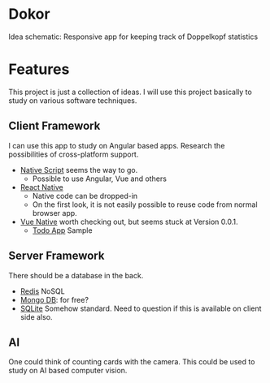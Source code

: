 # Dokor
Idea schematic: Responsive app for keeping track of Doppelkopf statistics

# Features
This project is just a collection of ideas. I will use this project basically 
to study on various software techniques.

## Client Framework
I can use this app to study on Angular based apps. Research the possibilities 
of cross-platform support.
* [Native Script](https://www.nativescript.org/) seems the way to go.
    * Possible to use Angular, Vue and others
* [React Native](https://facebook.github.io/react-native/)
    * Native code can be dropped-in
    * On the first look, it is not easily possible to reuse code from normal 
      browser app.
* [Vue Native](https://vue-native.io/) worth checking out, but seems stuck at 
  Version 0.0.1.
    * [Todo App](https://github.com/ankitsinghania94/vue-native-todo-app) 
      Sample

## Server Framework
There should be a database in the back.
* [Redis](https://redis.io/) NoSQL
* [Mongo DB](https://www.mongodb.com/de): for free?
* [SQLite]() Somehow standard. Need to question if this is available on client 
  side also.

## AI
One could think of counting cards with the camera. This could be used to study 
on AI based computer vision.
